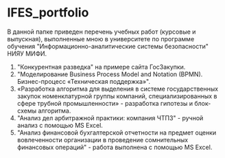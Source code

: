 # IFES_portfolio

В данной папке приведен перечень учебных работ (курсовые и выпускная), выполненные мною в университете по программе обучения "Информационно-аналитические системы безопасности" НИЯУ МИФИ.

1. "Конкурентная разведка" на примере сайта ГосЗакупки.
2. "Моделирование Business Process Model and Notation (BPMN). Бизнес-процесс «Техническая поддержка»".
3. «Разработка алгоритма для выделения в системе государственных закупок номенклатурной группы компаний, 
специализированных в сфере трубной промышленности» - разработка гипотезы и блок-схемы алгоритма.
4. "Анализ дел арбитражной практики: компания ЧТПЗ" - ручной анализ с помощью MS Excel.
5. "Анализ финансовой бухгалтерской отчетности на предмет оценки вовлеченности организации 
в проведение сомнительных финансовых операций" - работа выполнена с помощью MS Excel.
